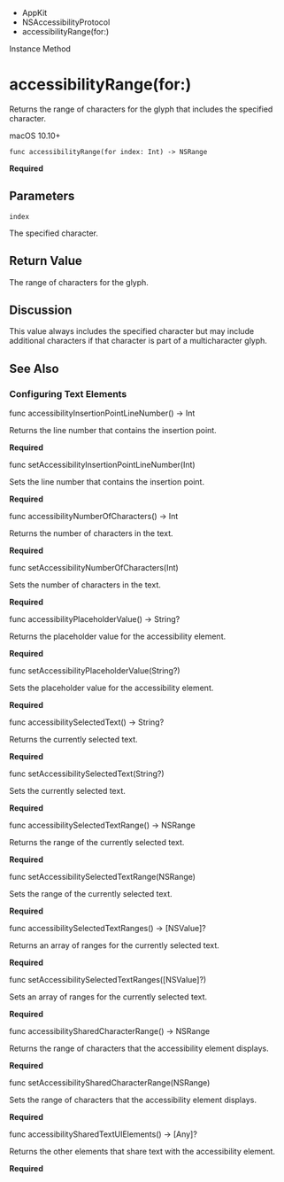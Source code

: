

- AppKit
- NSAccessibilityProtocol
-  accessibilityRange(for:) 

Instance Method

# accessibilityRange(for:)

Returns the range of characters for the glyph that includes the specified character.

macOS 10.10+

``` source
func accessibilityRange(for index: Int) -> NSRange
```

**Required**

## Parameters 

`index`  

The specified character.

## Return Value

The range of characters for the glyph.

## Discussion

This value always includes the specified character but may include additional characters if that character is part of a multicharacter glyph.

## See Also

### Configuring Text Elements

func accessibilityInsertionPointLineNumber() -> Int

Returns the line number that contains the insertion point.

**Required**

func setAccessibilityInsertionPointLineNumber(Int)

Sets the line number that contains the insertion point.

**Required**

func accessibilityNumberOfCharacters() -> Int

Returns the number of characters in the text.

**Required**

func setAccessibilityNumberOfCharacters(Int)

Sets the number of characters in the text.

**Required**

func accessibilityPlaceholderValue() -> String?

Returns the placeholder value for the accessibility element.

**Required**

func setAccessibilityPlaceholderValue(String?)

Sets the placeholder value for the accessibility element.

**Required**

func accessibilitySelectedText() -> String?

Returns the currently selected text.

**Required**

func setAccessibilitySelectedText(String?)

Sets the currently selected text.

**Required**

func accessibilitySelectedTextRange() -> NSRange

Returns the range of the currently selected text.

**Required**

func setAccessibilitySelectedTextRange(NSRange)

Sets the range of the currently selected text.

**Required**

func accessibilitySelectedTextRanges() -> [NSValue]?

Returns an array of ranges for the currently selected text.

**Required**

func setAccessibilitySelectedTextRanges([NSValue]?)

Sets an array of ranges for the currently selected text.

**Required**

func accessibilitySharedCharacterRange() -> NSRange

Returns the range of characters that the accessibility element displays.

**Required**

func setAccessibilitySharedCharacterRange(NSRange)

Sets the range of characters that the accessibility element displays.

**Required**

func accessibilitySharedTextUIElements() -> [Any]?

Returns the other elements that share text with the accessibility element.

**Required**


